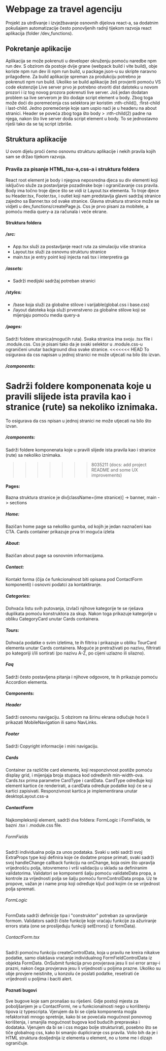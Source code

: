 # Webpage za travel agenciju 
Projekt za utrđivanje i izvježbavanje osnovnih dijelova react-a, sa dodatnim pokušajem automatizacije često ponovljenih radnji tijekom razvoja react aplikacija (folder /dev_functions).
## Pokretanje aplikacije
Aplikacija se može pokrenuti u developer okruženju pomoću naredbe npm run dev. S obzirom da postoje dvije grane (webpack build i vite build), obje koriste npm run dev ili npm run build, u package.json-u su skripte naravno prilagođene.
Za build aplikacije spreman za produkciju potrebno je pokrenuti npm run build. Ukoliko se build aplikacije želi provjeriti pomoću VS code ekstenzije Live server prvo je potrebno otvoriti dist datoteku u novom prozori i iz tog novog prozora pokrenuti live server. Još jedan dodatan problem sa live serverom je što dodaje script element u body. Zbog toga može doći do poremećenja css selektora jer koristim :nth-child(), :first-child i last-child. Jedno poremećenje koje sam uspio naći je u headeru na about stranici. Header se poveća zbog toga što body > :nth-child(2) padne na njega, nakon što live server doda script element u body. To se jednostavno riješi tako da se taj script izbriše.
## Struktura aplikacije
U ovom dijelu proći ćemo osnovnu strukturu aplikacije i nekih pravila kojih sam se držao tijekom razvoja.
### Pravila za pisanje HTML,tsx-a,css-a i struktura foldera
React root element je body i njegova neposredna djeca su div elementi koji isključivo služe za postavljanje pozadinske boje i ograničavanje css pravila.
Body ima točno troje djece što se vidi iz Layout.tsx elementa. To troje djece su Header.tsx, Footer.tsx, i outlet koji nam predstavlja glavni sadržaj stranice zajedno sa Banner.tsx od svake stranice.
Glavna struktura stranice može se vidjeti u dev_functions/createPage.js.
Css je prvo pisani za mobitele, a pomoću media query-a za računala i veće ekrane.
#### Struktura foldera
##### /src:
* App.tsx služi za postavljanje react ruta za simulaciju više stranica
* Layout.tsx služi za osnovnu strukturu stranice
* main.tsx je entry point koji injecta naš tsx i interpretira ga
##### /assets:
* Sadrži medijski sadržaj potreban stranici
##### /styles:
* /base koja služi za globalne stilove i varijable(global.css i base.css)
* /layout datoteka koja služi prvenstveno za globalne stilove koji se mijenjaju pomoću media query-a
##### /pages:
Sadrži foldere stranica(mogućih ruta). Svaka stranica ima svoju .tsx file i .module.css. Css je pisani tako da je svaki selektor u .module.css-u ograničeni unutar background diva svake stranice.
<<<<<<< HEAD
To osigurava da css napisan u jednoj stranici ne može utjecati na bilo što izvan.
##### /components:
Sadrži foldere komponenata koje u pravili slijede ista pravila kao i stranice (rute) sa nekoliko iznimaka.
=======
To osigurava da css npisan u jednoj stranici ne može utjecati na bilo što izvan.
##### /components:
Sadrži foldere komponenata koje u pravili slijede ista pravila kao i stranice (rute) sa nekoliko iznimaka.

>>>>>>> 8035211 (docs: add project README and some UX improvements)
#### Pages:
Bazna struktura stranice je div[className=(ime stranice)] -> banner, main -> sections
##### Home:
Bazičan home page sa nekoliko gumba, od kojih je jedan naznačeni kao CTA.
Cards container prikazuje prva tri moguća izleta
##### About:
Bazičan about page sa osnovnim informacijama.
##### Contact:
Kontakt forma (čija će funkcionalnost biti opisana pod ContactForm komponenti) i osnovni podatci za kontaktiranje.
##### Categories:
Dohvaća listu svih putovanja, izvlači njihove kategorije te se rješava duplikata pomoću konstruktora za skup. Nakon toga prikazuje kategorije u obliku CategoryCard unutar Cards containera.
##### Tours:
Dohvaća podatke o svim izletima, te ih filtrira i prikazuje u obliku TourCard elementa unutar Cards containera. Moguće je pretraživati po nazivu, filtrirati po kategoriji i/ili sortirati (po nazivu A-Z, po cijeni uzlazno ili silazno).
##### Faq
Sadrži često postavljena pitanja i njihove odgovore, te ih prikazuje pomoću Accordion elementa.
#### Components:
##### Header
Sadrži osnovnu navigaciju. S obzirom na širinu ekrana odlučuje hoće li prikazati MobileNavigation ili samo NavLinks.
##### Footer
Sadrži Copyright informacije i mini navigaciju.
##### Cards
Container za različite card elemente, koji responzivnost postiže pomoću display grid, i mijenjaja broja stupaca kod određenih min-width-ova.
Cards.tsx prima parametre CardType i cardData. CardType određuje koji element kartice će renderirati, a cardData određuje podatke koji će se u kartici zapisivati. Responzivnost kartica je implementirana unutar desktopLayout.css-a
##### ContactForm
Najkompleksniji element, sadrži dva foldera: FormLogic i FormFields, te bazni .tsx i .module.css file. 
###### FormFields
Sadrži individualna polja za unos podataka. Svaki u sebi sadrži svoj ExtraProps type koji definira koje će dodatne propse primati, svaki sadrži svoj handleChange callback funkciju na onChange, koja osim što upravlja vrijednošću polja, istovremeno i vrši validaciju u skladu sa definiranim validatorima. Validatori se komponenti šalju pomoću validateData propa, a kontrole za vrijednosti polja se šalju pomoću formControlData propa. Uz te propove, važan je i name prop koji određuje ključ pod kojim će se vrijednost polja spremati.
###### FormLogic
FormData sadrži definicije tipa i "construktor" potreban za upravljanje formom. Validators sadrži čiste funkcije koje vraćaju funkcije za ažuriranje errors stata (one se proslijeđuju funkciji setErrors() iz formData).
###### ContactForm.tsx
Sadrži pomoćnu funkciju createControlData, koja u pravilu ne kreira nikakve podatke, samo olakšava vraćanje individualnog FormFieldControlData iz objekta FormData.
OnSubmit funkcija prvo provjerava jesu li svi error array-i prazni, nakon čega provjerava jesu li vrijednosti u poljima prazne. Ukoliko su obje provjere neistinite, u konzolu će poslati podatke, resetirati će vrijednosti u poljima i baciti alert.
#### Poznati bugovi
Sve bugove koje sam pronašao su riješeni. Gdje postoji mjesta za poboljšanjem je u ContactFormi, ne u funkcionalnosti nego u korištenju tipova iz typescripta. Vjerujem da bi se cijela komponenta mogla refaktorirati mnogo spretnije, kako bi se povećala mogućnost ponovnog korištenja, i smanjila mogućnost bugova kod budućih prepravaka i dodataka.
Vjerujem da bi se i css mogao bolje strukturirati, posebno što se tiče globalnog css, kako bi smanjio dupliciranje css pravila. Volio bih da je i HTML struktura dosljednija iz elementa u element, no u tome me i dizajn ograničuje.
